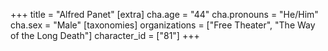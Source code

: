 +++
title = "Alfred Panet"
[extra]
cha.age = "44"
cha.pronouns = "He/Him"
cha.sex = "Male"
[taxonomies]
organizations = ["Free Theater", "The Way of the Long Death"]
character_id = ["81"]
+++


